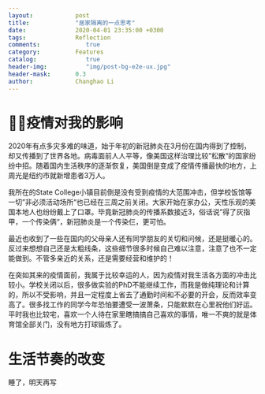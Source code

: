 ```yaml
---
layout:            post
title:             "居家隔离的一点思考"
date:              2020-04-01 23:35:00 +0300
tags:              Reflection
comments:			  true
category:          Features
catalog:    		  true
header-img: 		  "img/post-bg-e2e-ux.jpg"
header-mask:       0.3
author:            Changhao Li
---
```


# 疫情对我的影响

2020年有点多灾多难的味道，始于年初的新冠肺炎在3月份在国内得到了控制，却又传播到了世界各地。病毒面前人人平等，像美国这样治理比较”松散“的国家纷纷中招。随着国内生活秩序的逐渐恢复，美国倒是变成了疫情传播最快的地方，上周光是纽约市就新增患者3万人。

我所在的State College小镇目前倒是没有受到疫情的大范围冲击，但学校饭馆等一切”非必须活动场所“也已经在三周之前关闭。大家开始在家办公，天性乐观的美国本地人也纷纷戴上了口罩。毕竟新冠肺炎的传播系数接近3，俗话说”得了灰指甲，一个传染俩“，新冠肺炎是一个传染仨，更可怕。

最近也收到了一些在国内的父母亲人还有同学朋友的关切和问候，还是挺暖心的。反过来想想自己还是太粗线条，这些细节很多时候自己难以注意，注意了也不一定能做到。不管多亲近的关系，还是需要经营和维护的！

在突如其来的疫情面前，我属于比较幸运的人，因为疫情对我生活各方面的冲击比较小。学校关闭以后，很多做实验的PhD不能继续工作，而我是做纯理论和计算的，所以不受影响，并且一定程度上省去了通勤时间和不必要的开会，反而效率变高了。很多找工作的同学今年恐怕要遭受一波萧条，只能默默在心里祝他们好运。平时我也比较宅，喜欢一个人待在家里瞎搞搞自己喜欢的事情，唯一不爽的就是体育馆全部关门，没有地方打球锻炼了。

# 生活节奏的改变

睡了，明天再写